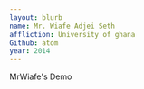 ```yaml
---
layout: blurb
name: Mr. Wiafe Adjei Seth
affliction: University of ghana
Github: atom	
year: 2014
---
```


MrWiafe's Demo
